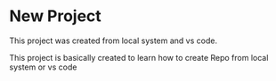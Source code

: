 # New Project

This project was created from local system and vs code.

This project is basically created to learn how to create Repo from local system or vs code 